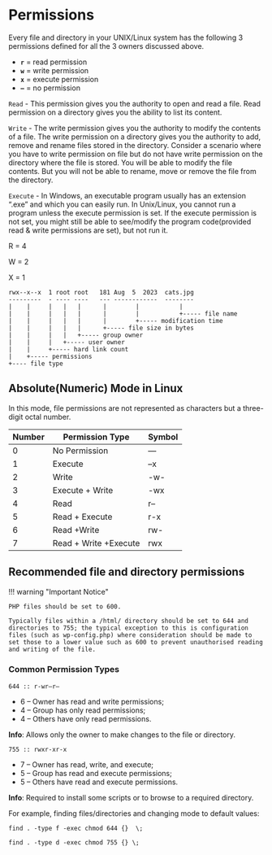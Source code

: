 # Permissions

Every file and directory in your UNIX/Linux system has the following 3 permissions defined for all the 3 owners discussed above.

* **`r`** = read permission
* **`w`** = write permission
* **`x`** = execute permission
* **`–`** = no permission

`Read` - This permission gives you the authority to open and read a file. Read permission on a directory gives you the ability to list its content.

`Write` - The write permission gives you the authority to modify the contents of a file. The write permission on a directory gives you the authority to add, remove and rename files stored in the directory. Consider a scenario where you have to write permission on file but do not have write permission on the directory where the file is stored. You will be able to modify the file contents. But you will not be able to rename, move or remove the file from the directory.

`Execute` - In Windows, an executable program usually has an extension “.exe” and which you can easily run. In Unix/Linux, you cannot run a program unless the execute permission is set. If the execute permission is not set, you might still be able to see/modify the program code(provided read & write permissions are set), but not run it.

R = 4

W = 2

X = 1

```shell
rwx--x--x  1 root root   181 Aug  5  2023  cats.jpg
---------  - ---- ----   --- ------------  --------
|    |     |   |   |      |        |           |
|    |     |   |   |      |        |           +----- file name
|    |     |   |   |      |        +----- modification time
|    |     |   |   |      +----- file size in bytes
|    |     |   |   +----- group owner
|    |     |   +----- user owner
|    |     +----- hard link count
|    +----- permissions
+---- file type
```

## Absolute(Numeric) Mode in Linux

In this mode, file permissions are not represented as characters but a three-digit octal number.

| Number 	| Permission Type       	| Symbol 	|
|--------	|-----------------------	|--------	|
| 0      	| No Permission         	|    —   	|
| 1      	| Execute               	|   –x   	|
| 2      	| Write                 	|   -w-  	|
| 3      	| Execute + Write       	|   -wx  	|
| 4      	| Read                  	|   r–   	|
| 5      	| Read + Execute        	|   r-x  	|
| 6      	| Read +Write           	|   rw-  	|
| 7      	| Read + Write +Execute 	|   rwx  	|

## Recommended file and directory permissions

!!! warning "Important Notice"

    PHP files should be set to 600.

    Typically files within a /html/ directory should be set to 644 and directories to 755; the typical exception to this is configuration files (such as wp-config.php) where consideration should be made to set those to a lower value such as 600 to prevent unauthorised reading and writing of the file.

### Common Permission Types

`644 :: r-wr–r–` 

* 6 – Owner has read and write permissions;
* 4 – Group has only read permissions;
* 4 – Others have only read permissions.

**Info**:  Allows only the owner to make changes to the file or directory.

`755 :: rwxr-xr-x` 

* 7 – Owner has read, write, and execute;
* 5 – Group has read and execute permissions;
* 5 – Others have read and execute permissions.

**Info**:  Required to install some scripts or to browse to a required directory.

For example, finding files/directories and changing mode to default values:

`find . -type f -exec chmod 644 {}  \;`

`find . -type d -exec chmod 755 {} \;`
